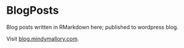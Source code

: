 # BlogPosts
Blog posts written in RMarkdown here; published to wordpress blog.

Visit [blog.mindymallory.com](http://blog.mindymallory.com).
